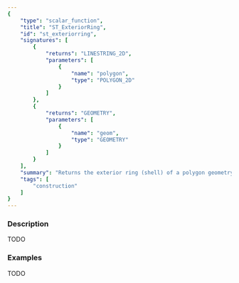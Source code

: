 ```yaml
---
{
    "type": "scalar_function",
    "title": "ST_ExteriorRing",
    "id": "st_exteriorring",
    "signatures": [
        {
            "returns": "LINESTRING_2D",
            "parameters": [
                {
                    "name": "polygon",
                    "type": "POLYGON_2D"
                }
            ]
        },
        {
            "returns": "GEOMETRY",
            "parameters": [
                {
                    "name": "geom",
                    "type": "GEOMETRY"
                }
            ]
        }
    ],
    "summary": "Returns the exterior ring (shell) of a polygon geometry.",
    "tags": [
        "construction"
    ]
}
---
```


### Description

TODO

### Examples

TODO

